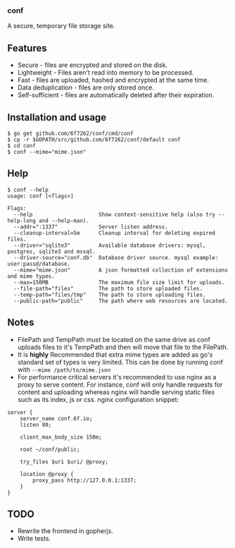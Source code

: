### conf
A secure, temporary file storage site.

## Features
* Secure - files are encrypted and stored on the disk.
* Lightweight - Files aren't read into memory to be processed.
* Fast - files are uploaded, hashed and encrypted at the same time.
* Data deduplication - files are only stored once.
* Self-sufficient - files are automatically deleted after their expiration.

## Installation and usage
```
$ go get github.com/6f7262/conf/cmd/conf
$ cp -r $GOPATH/src/github.com/6f7262/conf/default conf
$ cd conf
$ conf --mime="mime.json"
```

## Help
```
$ conf --help
usage: conf [<flags>]

Flags:
  --help                     Show context-sensitive help (also try --help-long and --help-man).
  --addr=":1337"             Server listen address.
  --cleanup-interval=5m      Cleanup interval for deleting expired files.
  --driver="sqlite3"         Available database drivers: mysql, postgres, sqlite3 and mssql.
  --driver-source="conf.db"  Database driver source. mysql example: user:pass@/database.
  --mime="mime.json"         A json formatted collection of extensions and mime types.
  --max=150MB                The maximum file size limit for uploads.
  --file-path="files"        The path to store uploaded files.
  --temp-path="files/tmp"    The path to store uploading files.
  --public-path="public"     The path where web resources are located.

```

## Notes
* FilePath and TempPath must be located on the same drive as conf uploads files to it's TempPath and then will move that file to the FilePath.
* It is **highly** Recommended that extra mime types are added as go's standard set of types is very limited. This can be done by running conf with `--mime /path/to/mime.json`
* For performance critical servers it's recommended to use nginx as a proxy to serve content. For instance, conf will only handle requests for content and uploading whereas nginx will handle serving static files such as its index, js or css. nginx configuration snippet:
```
server {
    server_name conf.6f.io;
    listen 80;

    client_max_body_size 150m;

    root ~/conf/public;

    try_files $uri $uri/ @proxy;

    location @proxy {
        proxy_pass http://127.0.0.1:1337;
    }
}
```

## TODO
* Rewrite the frontend in gopherjs.
* Write tests.